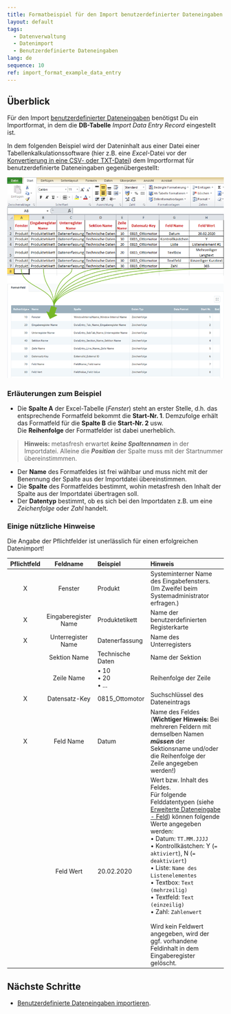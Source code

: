 ```yaml
---
title: Formatbeispiel für den Import benutzerdefinierter Dateneingaben
layout: default
tags:
  - Datenverwaltung
  - Datenimport
  - Benutzerdefinierte Dateneingaben
lang: de
sequence: 10
ref: import_format_example_data_entry
---
```


## Überblick
Für den Import [benutzerdefinierter Dateneingaben](Benutzerdefinierte_Registerkarte_anlegen) benötigst Du ein Importformat, in dem die **DB-Tabelle** *Import Data Entry Record* eingestellt ist.

In dem folgenden Beispiel wird der Dateninhalt aus einer Datei einer Tabellenkalkulationssoftware (hier z.B. eine *Excel*-Datei vor der [Konvertierung in eine CSV- oder TXT-Datei](Importdatei_nuetzliche_Hinweise)) dem Importformat für benutzerdefinierte Dateneingaben gegenübergestellt:

![](assets/Dateneingabe_Excel-Tabelle_Format.png)

### Erläuterungen zum Beispiel
- Die **Spalte A** der Excel-Tabelle (*Fenster*) steht an erster Stelle, d.h. das entsprechende Formatfeld bekommt die **Start-Nr. 1**. Demzufolge erhält das Formatfeld für die **Spalte B** die **Start-Nr. 2** usw.<br> Die **Reihenfolge** der Formatfelder ist dabei unerheblich.
 >**Hinweis:** metasfresh erwartet ***keine Spaltennamen*** in der Importdatei. Alleine die ***Position*** der Spalte muss mit der Startnummer übereinstimmmen.

- Der **Name** des Formatfeldes ist frei wählbar und muss nicht mit der Benennung der Spalte aus der Importdatei übereinstimmen.
- Die **Spalte** des Formatfeldes bestimmt, wohin metasfresh den Inhalt der Spalte aus der Importdatei übertragen soll.
- Der **Datentyp** bestimmt, ob es sich bei den Importdaten z.B. um eine *Zeichenfolge* oder *Zahl* handelt.

### Einige nützliche Hinweise
Die Angabe der Pflichtfelder ist unerlässlich für einen erfolgreichen Datenimport!

| Pflichtfeld | Feldname | Beispiel | Hinweis |
| :---: | :---: | :--- | :--- |
| X | Fenster | Produkt | Systeminterner Name des Eingabefensters. (Im Zweifel beim Systemadministrator erfragen.) |
| X | Eingaberegister Name | Produktetikett | Name der benutzerdefinierten Registerkarte |
| X | Unterregister Name | Datenerfassung | Name des Unterregisters |
|  | Sektion Name | Technische Daten | Name der Sektion |
|  | Zeile Name | • 10<br> • 20<br> • ... | Reihenfolge der Zeile |
| X | Datensatz-Key | 0815_Ottomotor | Suchschlüssel des Dateneintrags |
| X | Feld Name | Datum | Name des Feldes<br> (**Wichtiger Hinweis:** Bei mehreren Feldern mit demselben Namen ***müssen*** der Sektionsname und/oder die Reihenfolge der Zeile angegeben werden!) |
|  | Feld Wert | 20.02.2020 | Wert bzw. Inhalt des Feldes.<br> Für folgende Felddatentypen (siehe [Erweiterte Dateneingabe - Feld](Sektionszeilen_Felder_hinzufuegen)) können folgende Werte angegeben werden:<br> • Datum: `TT.MM.JJJJ`<br> • Kontrollkästchen: Y (`= aktiviert`), N (`= deaktiviert`)<br> • Liste: `Name des Listenelementes`<br> • Textbox: `Text (mehrzeilig)`<br> • Textfeld: `Text (einzeilig)`<br> • Zahl: `Zahlenwert`<br><br> Wird kein Feldwert angegeben, wird der ggf. vorhandene Feldinhalt in dem Eingaberegister gelöscht. |

## Nächste Schritte
- [Benutzerdefinierte Dateneingaben importieren](Dateneingaben_importieren).
